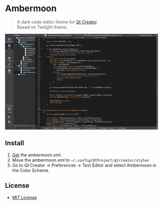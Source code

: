 # Ambermoon

> A dark code editor theme for [Qt Creator](http://qt.io/ide). <br>
Based on Twilight theme.

![Screenshot](/img/ambermoon.png)

## Install

1. [Get](/ambermoon.xml) the ambermoon.xml.
2. Move the ambermoon.xml to ```~/.config/QtProject/qtcreator/styles```
3. Go to Qt Creator -> Preferences -> Text Editor and select Ambermoon in the Color Scheme.

## License

* [MIT License](./LICENSE)
